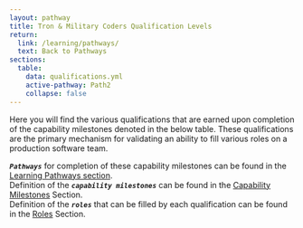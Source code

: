 ```yaml
---
layout: pathway
title: Tron & Military Coders Qualification Levels
return:
  link: /learning/pathways/
  text: Back to Pathways
sections:
  table:
    data: qualifications.yml
    active-pathway: Path2
    collapse: false
---
```


Here you will find the various qualifications that are earned upon completion of the capability milestones denoted in the below table.  These qualifications are the primary mechanism for validating an ability to fill various roles on a production software team. 

***`Pathways`*** for completion of these capability milestones can be found in the <a href="{{ '/learning/pathways/' | absolute_url }}">Learning Pathways section</a>. <br>
Definition of the ***`capability milestones`*** can be found in the <a href="{{ '/learning/capabilities/' | absolute_url }}">Capability Milestones</a> Section. <br>
Definition of the ***`roles`*** that can be filled by each qualification can be found in the <a href="{{ '/learning/roles/' | absolute_url }}">Roles</a> Section. <br>

